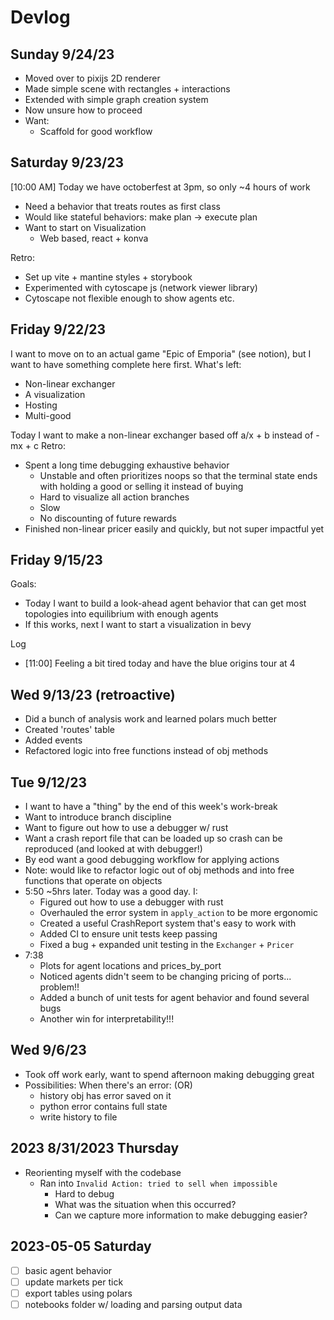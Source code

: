 # Devlog
## Sunday 9/24/23
- Moved over to pixijs 2D renderer
- Made simple scene with rectangles + interactions
- Extended with simple graph creation system 
- Now unsure how to proceed
- Want: 
  - Scaffold for good workflow 

## Saturday 9/23/23
[10:00 AM] Today we have octoberfest at 3pm, so only ~4 hours of work 
- Need a behavior that treats routes as first class
- Would like stateful behaviors: make plan -> execute plan
- Want to start on Visualization 
  - Web based, react + konva 

Retro:
- Set up vite + mantine styles + storybook
- Experimented with cytoscape js (network viewer library)
- Cytoscape not flexible enough to show agents etc. 

## Friday 9/22/23
I want to move on to an actual game "Epic of Emporia" (see notion), 
but I want to have something complete here first.
What's left:
- Non-linear exchanger
- A visualization
- Hosting 
- Multi-good 

Today I want to make a non-linear exchanger based off a/x + b instead of -mx + c
Retro:
- Spent a long time debugging exhaustive behavior
  - Unstable and often prioritizes noops so that the terminal state ends with holding a good or selling it instead of buying
  - Hard to visualize all action branches 
  - Slow 
  - No discounting of future rewards
- Finished non-linear pricer easily and quickly, but not super impactful yet  

## Friday 9/15/23
Goals:
- Today I want to build a look-ahead agent behavior that can get 
  most topologies into equilibrium with enough agents
- If this works, next I want to start a visualization in bevy

Log
- [11:00] Feeling a bit tired today and have the blue origins tour at 4

## Wed 9/13/23 (retroactive)
- Did a bunch of analysis work and learned polars much better
- Created 'routes' table
- Added events
- Refactored logic into free functions instead of obj methods

## Tue 9/12/23

- I want to have a "thing" by the end of this week's work-break
- Want to introduce branch discipline
- Want to figure out how to use a debugger w/ rust
- Want a crash report file that can be loaded up so crash can be reproduced (and looked at with debugger!)
- By eod want a good debugging workflow for applying actions
- Note: would like to refactor logic out of obj methods and into free
  functions that operate on objects
- 5:50 ~5hrs later. Today was a good day. I:
  - Figured out how to use a debugger with rust
  - Overhauled the error system in `apply_action` to be more ergonomic
  - Created a useful CrashReport system that's easy to work with
  - Added CI to ensure unit tests keep passing
  - Fixed a bug + expanded unit testing in the `Exchanger` + `Pricer`
- 7:38
  - Plots for agent locations and prices_by_port
  - Noticed agents didn't seem to be changing pricing of ports... problem!!
  - Added a bunch of unit tests for agent behavior and found several bugs
  - Another win for interpretability!!!

## Wed 9/6/23

- Took off work early, want to spend afternoon making debugging great
- Possibilities: When there's an error: (OR)
  - history obj has error saved on it
  - python error contains full state
  - write history to file

## 2023 8/31/2023 Thursday

- Reorienting myself with the codebase
  - Ran into `Invalid Action: tried to sell when impossible`
    - Hard to debug
    - What was the situation when this occurred?
    - Can we capture more information to make debugging easier?

## 2023-05-05 Saturday

- [ ] basic agent behavior
- [ ] update markets per tick
- [ ] export tables using polars
- [ ] notebooks folder w/ loading and parsing output data
